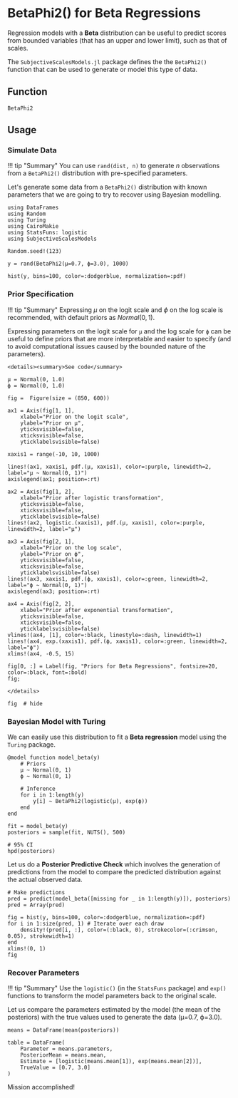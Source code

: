 # BetaPhi2() for Beta Regressions

Regression models with a **Beta** distribution can be useful to predict scores from bounded variables (that has an upper and lower limit), such as that of scales.

The `SubjectiveScalesModels.jl` package defines the the `BetaPhi2()` function that can be used to generate or model this type of data.

## Function

```@docs
BetaPhi2
```

## Usage

### Simulate Data

!!! tip "Summary"
    You can use `rand(dist, n)` to generate *n* observations from a `BetaPhi2()` distribution with pre-specified parameters.

Let's generate some data from a `BetaPhi2()` distribution with known parameters that we are going to try to recover using Bayesian modelling.


```@example betaphi1
using DataFrames
using Random
using Turing
using CairoMakie
using StatsFuns: logistic
using SubjectiveScalesModels
```

```@example betaphi1
Random.seed!(123)

y = rand(BetaPhi2(μ=0.7, ϕ=3.0), 1000)

hist(y, bins=100, color=:dodgerblue, normalization=:pdf)
```


### Prior Specification

!!! tip "Summary"
    Expressing *μ* on the logit scale and *ϕ* on the log scale is recommended, with default priors as $Normal(0, 1)$.


Expressing parameters on the logit scale for `μ` and the log scale for `ϕ` can be useful to define priors that are more interpretable and easier to specify (and to avoid computational issues caused by the bounded nature of the parameters).

```@raw html
<details><summary>See code</summary>
```

```@example betaphi1
μ = Normal(0, 1.0)
ϕ = Normal(0, 1.0)

fig =  Figure(size = (850, 600))

ax1 = Axis(fig[1, 1], 
    xlabel="Prior on the logit scale",
    ylabel="Prior on μ",
    yticksvisible=false,
    xticksvisible=false,
    yticklabelsvisible=false)

xaxis1 = range(-10, 10, 1000)

lines!(ax1, xaxis1, pdf.(μ, xaxis1), color=:purple, linewidth=2, label="μ ~ Normal(0, 1)")
axislegend(ax1; position=:rt)

ax2 = Axis(fig[1, 2], 
    xlabel="Prior after logistic transformation",
    yticksvisible=false,
    xticksvisible=false,
    yticklabelsvisible=false)
lines!(ax2, logistic.(xaxis1), pdf.(μ, xaxis1), color=:purple, linewidth=2, label="μ")

ax3 = Axis(fig[2, 1], 
    xlabel="Prior on the log scale",
    ylabel="Prior on ϕ",
    yticksvisible=false,
    xticksvisible=false,
    yticklabelsvisible=false)
lines!(ax3, xaxis1, pdf.(ϕ, xaxis1), color=:green, linewidth=2, label="ϕ ~ Normal(0, 1)")
axislegend(ax3; position=:rt)

ax4 = Axis(fig[2, 2], 
    xlabel="Prior after exponential transformation",
    yticksvisible=false,
    xticksvisible=false,
    yticklabelsvisible=false)
vlines!(ax4, [1], color=:black, linestyle=:dash, linewidth=1)
lines!(ax4, exp.(xaxis1), pdf.(ϕ, xaxis1), color=:green, linewidth=2, label="ϕ")
xlims!(ax4, -0.5, 15)

fig[0, :] = Label(fig, "Priors for Beta Regressions", fontsize=20, color=:black, font=:bold)
fig;
```
```@raw html
</details>
```

```@example betaphi1
fig  # hide
```

### Bayesian Model with Turing

We can easily use this distribution to fit a **Beta regression** model using the `Turing` package.

```@example betaphi1
@model function model_beta(y)
    # Priors
    μ ~ Normal(0, 1)
    ϕ ~ Normal(0, 1)

    # Inference
    for i in 1:length(y)
        y[i] ~ BetaPhi2(logistic(μ), exp(ϕ))
    end
end

fit = model_beta(y)
posteriors = sample(fit, NUTS(), 500)

# 95% CI
hpd(posteriors)
```


Let us do a **Posterior Predictive Check** which involves the generation of predictions from the model to compare the predicted distribution against the actual observed data.

```@example betaphi1
# Make predictions
pred = predict(model_beta([missing for _ in 1:length(y)]), posteriors)
pred = Array(pred)

fig = hist(y, bins=100, color=:dodgerblue, normalization=:pdf)
for i in 1:size(pred, 1) # Iterate over each draw
    density!(pred[i, :], color=(:black, 0), strokecolor=(:crimson, 0.05), strokewidth=1)
end
xlims!(0, 1)
fig
```


### Recover Parameters

!!! tip "Summary"
    Use the `logistic()` (in the `StatsFuns` package) and `exp()` functions to transform the model parameters back to the original scale.

Let us compare the parameters estimated by the model (the mean of the posteriors) with the true values used to generate the data (μ=0.7, ϕ=3.0).

```@example betaphi1
means = DataFrame(mean(posteriors))

table = DataFrame(
    Parameter = means.parameters,
    PosteriorMean = means.mean,
    Estimate = [logistic(means.mean[1]), exp(means.mean[2])],
    TrueValue = [0.7, 3.0]
)
```

Mission accomplished! 